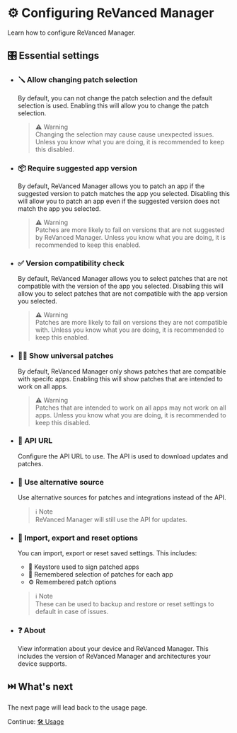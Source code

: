 # ⚙️ Configuring ReVanced Manager

Learn how to configure ReVanced Manager.

## 🎛️ Essential settings

- ### 🪛 Allow changing patch selection

  By default, you can not change the patch selection and the default selection is used. Enabling this will allow you to change the patch selection.

  > ⚠️ Warning  
  > Changing the selection may cause cause unexpected issues. Unless you know what you are doing, it is recommended to keep this disabled.

- ### 📦 Require suggested app version

  By default, ReVanced Manager allows you to patch an app if the suggested version to patch matches the app you selected. Disabling this will allow you to patch an app even if the suggested version does not match the app you selected.

  > ⚠️ Warning  
  > Patches are more likely to fail on versions that are not suggested by ReVanced Manager. Unless you know what you are doing, it is recommended to keep this enabled.

- ### ✅ Version compatibility check

  By default, ReVanced Manager allows you to select patches that are not compatible with the version of the app you selected. Disabling this will allow you to select patches that are not compatible with the app version you selected.

  > ⚠️ Warning  
  > Patches are more likely to fail on versions they are not compatible with. Unless you know what you are doing, it is recommended to keep this enabled.

- ### 🧑‍🔬 Show universal patches

  By default, ReVanced Manager only shows patches that are compatible with specifc apps. Enabling this will show patches that are intended to work on all apps.

  > ⚠️ Warning  
  > Patches that are intended to work on all apps may not work on all apps. Unless you know what you are doing, it is recommended to keep this disabled.

- ### 🔗 API URL

  Configure the API URL to use. The API is used to download updates and patches.

- ### 🧬 Use alternative source

  Use alternative sources for patches and integrations instead of the API.

  > ℹ️ Note  
  > ReVanced Manager will still use the API for updates.

- ### 💾 Import, export and reset options

  You can import, export or reset saved settings. This includes:

  - 🔑 Keystore used to sign patched apps
  - 📄 Remembered selection of patches for each app
  - ⚙️ Remembered patch options

  > ℹ️ Note  
  > These can be used to backup and restore or reset settings to default in case of issues.

- ### ❓ About

  View information about your device and ReVanced Manager. This includes the version of ReVanced Manager and architectures your device supports.

## ⏭️ What's next

The next page will lead back to the usage page.

Continue: [🛠️ Usage](2_usage.md)
